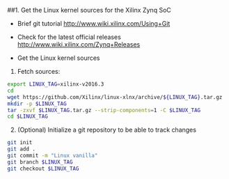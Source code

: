 ##1. Get the Linux kernel sources for the Xilinx Zynq SoC

- Brief git tutorial
	http://www.wiki.xilinx.com/Using+Git

- Check for the latest official releases
    http://www.wiki.xilinx.com/Zynq+Releases


- Get the Linux kernel sources
	
1) Fetch sources:

```sh
export LINUX_TAG=xilinx-v2016.3
cd
wget https://github.com/Xilinx/linux-xlnx/archive/${LINUX_TAG}.tar.gz
mkdir -p $LINUX_TAG 
tar -zxvf $LINUX_TAG.tar.gz --strip-components=1 -C $LINUX_TAG
cd $LINUX_TAG
```
    
2) (Optional) Initialize a git repository to be able to track changes

```sh    
git init
git add .
git commit -m "Linux vanilla"
git branch $LINUX_TAG
git checkout $LINUX_TAG
```